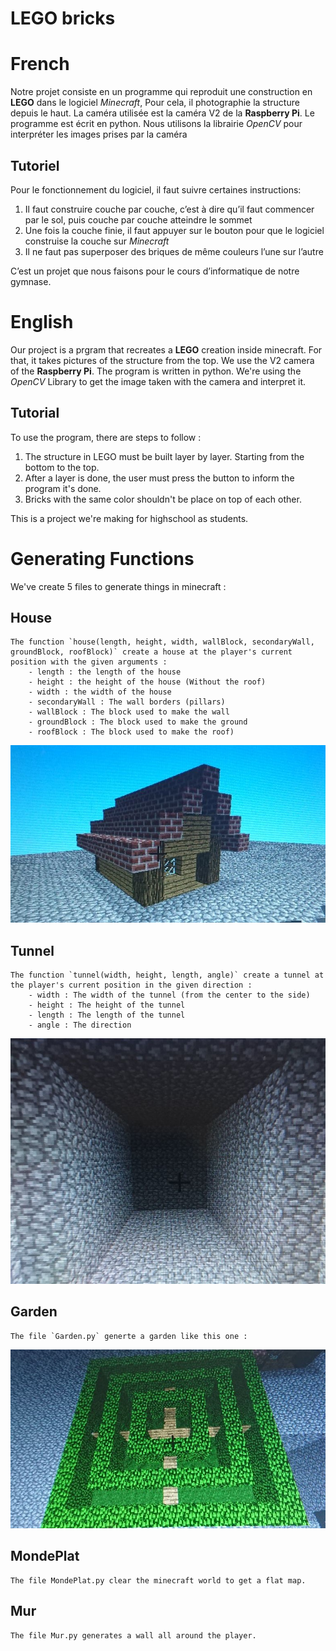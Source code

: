 # LEGO bricks

# French

Notre projet consiste en un programme qui reproduit une construction en **LEGO** dans le logiciel *Minecraft*, Pour cela, il photographie la structure depuis le haut. La caméra utilisée est la caméra V2 de la **Raspberry Pi**. Le programme est écrit en python. Nous utilisons la librairie *OpenCV* pour interpréter les images prises par la caméra

## Tutoriel

Pour le fonctionnement du logiciel, il faut suivre certaines instructions: 
1) Il faut construire couche par couche, c’est à dire qu’il faut commencer par le sol, puis couche par couche atteindre le sommet
2) Une fois la couche finie, il faut appuyer sur le bouton pour que le logiciel construise la couche sur *Minecraft*
3) Il ne faut pas superposer des briques de même couleurs l’une sur l’autre

C’est un projet que nous faisons pour le cours d’informatique de notre gymnase.


# English

Our project is a prgram that recreates a **LEGO** creation inside minecraft. For that, it takes pictures of the structure from the top. We use the V2 camera of the **Raspberry Pi**. The program is written in python. We're using the *OpenCV* Library to get the image taken with the camera and interpret it.

## Tutorial

To use the program, there are steps to follow :
1) The structure in LEGO must be built layer by layer. Starting from the bottom to the top.
2) After a layer is done, the user must press the button to inform the program it's done.
3) Bricks with the same color shouldn't be place on top of each other.

This is a project we're making for highschool as students.

# Generating Functions

We've create 5 files to generate things in minecraft :

## House
	The function `house(length, height, width, wallBlock, secondaryWall, groundBlock, roofBlock)` create a house at the player's current position with the given arguments :
        - length : the length of the house
        - height : the height of the house (Without the roof)
        - width : the width of the house
		- secondaryWall : The wall borders (pillars)
        - wallBlock : The block used to make the wall
        - groundBlock : The block used to make the ground
        - roofBlock : The block used to make the roof)
![House](pictures/House.jpg)

## Tunnel 
	The function `tunnel(width, height, length, angle)` create a tunnel at the player's current position in the given direction :
		- width : The width of the tunnel (from the center to the side)
		- height : The height of the tunnel
		- length : The length of the tunnel
		- angle : The direction
![Tunnel](pictures/Tunnel.jpg)

## Garden
	The file `Garden.py` generte a garden like this one :
	
![Garden](pictures/Garden.jpg)

## MondePlat
	The file MondePlat.py clear the minecraft world to get a flat map.

## Mur
	The file Mur.py generates a wall all around the player.